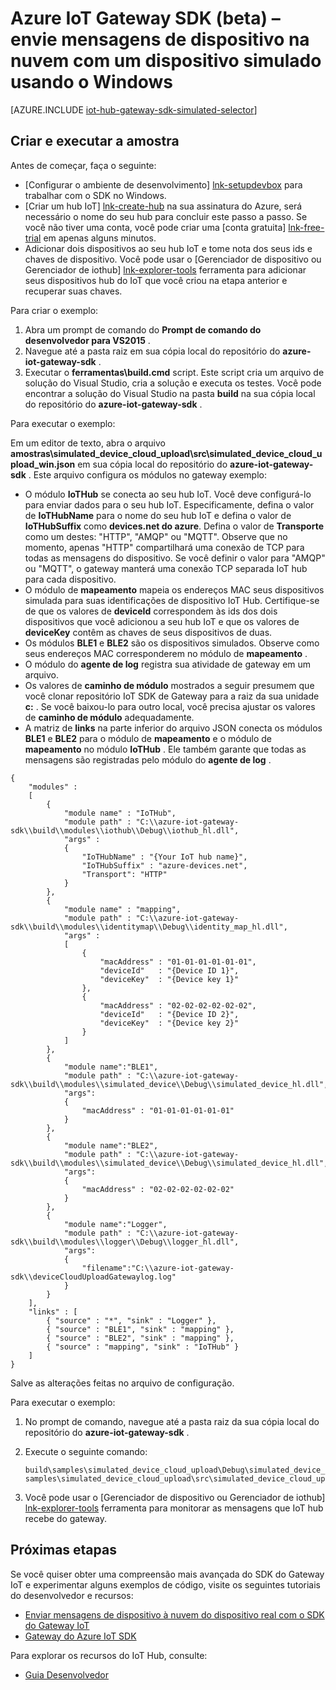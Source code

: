 <properties
    pageTitle="Simular um dispositivo com o SDK do Gateway IoT | Microsoft Azure"
    description="Azure IoT Gateway SDK explicação passo a passo usando o Windows para ilustrar telemetria envio de um dispositivo simulado usando o SDK do Azure IoT Gateway."
    services="iot-hub"
    documentationCenter=""
    authors="chipalost"
    manager="timlt"
    editor=""/>

<tags
     ms.service="iot-hub"
     ms.devlang="cpp"
     ms.topic="article"
     ms.tgt_pltfrm="na"
     ms.workload="na"
     ms.date="08/29/2016"
     ms.author="andbuc"/>


# <a name="azure-iot-gateway-sdk-beta--send-device-to-cloud-messages-with-a-simulated-device-using-windows"></a>Azure IoT Gateway SDK (beta) – envie mensagens de dispositivo na nuvem com um dispositivo simulado usando o Windows

[AZURE.INCLUDE [iot-hub-gateway-sdk-simulated-selector](../../includes/iot-hub-gateway-sdk-simulated-selector.md)]

## <a name="build-and-run-the-sample"></a>Criar e executar a amostra

Antes de começar, faça o seguinte:

- [Configurar o ambiente de desenvolvimento] [ lnk-setupdevbox] para trabalhar com o SDK no Windows.
- [Criar um hub IoT] [ lnk-create-hub] na sua assinatura do Azure, será necessário o nome do seu hub para concluir este passo a passo. Se você não tiver uma conta, você pode criar uma [conta gratuita] [ lnk-free-trial] em apenas alguns minutos.
- Adicionar dois dispositivos ao seu hub IoT e tome nota dos seus ids e chaves de dispositivo. Você pode usar o [Gerenciador de dispositivo ou Gerenciador de iothub] [ lnk-explorer-tools] ferramenta para adicionar seus dispositivos hub do IoT que você criou na etapa anterior e recuperar suas chaves.

Para criar o exemplo:

1. Abra um prompt de comando do **Prompt de comando do desenvolvedor para VS2015** .
2. Navegue até a pasta raiz em sua cópia local do repositório do **azure-iot-gateway-sdk** .
3. Executar o **ferramentas\\build.cmd** script. Este script cria um arquivo de solução do Visual Studio, cria a solução e executa os testes. Você pode encontrar a solução do Visual Studio na pasta **build** na sua cópia local do repositório do **azure-iot-gateway-sdk** .

Para executar o exemplo:

Em um editor de texto, abra o arquivo **amostras\\simulated_device_cloud_upload\\src\\simulated_device_cloud_upload_win.json** em sua cópia local do repositório do **azure-iot-gateway-sdk** . Este arquivo configura os módulos no gateway exemplo:

- O módulo **IoTHub** se conecta ao seu hub IoT. Você deve configurá-lo para enviar dados para o seu hub IoT. Especificamente, defina o valor de **IoTHubName** para o nome do seu hub IoT e defina o valor de **IoTHubSuffix** como **devices.net do azure**. Defina o valor de **Transporte** como um destes: "HTTP", "AMQP" ou "MQTT". Observe que no momento, apenas "HTTP" compartilhará uma conexão de TCP para todas as mensagens do dispositivo. Se você definir o valor para "AMQP" ou "MQTT", o gateway manterá uma conexão TCP separada IoT hub para cada dispositivo.
- O módulo de **mapeamento** mapeia os endereços MAC seus dispositivos simulada para suas identificações de dispositivo IoT Hub. Certifique-se de que os valores de **deviceId** correspondem às ids dos dois dispositivos que você adicionou a seu hub IoT e que os valores de **deviceKey** contêm as chaves de seus dispositivos de duas.
- Os módulos **BLE1** e **BLE2** são os dispositivos simulados. Observe como seus endereços MAC corresponderem no módulo de **mapeamento** .
- O módulo do **agente de log** registra sua atividade de gateway em um arquivo.
- Os valores de **caminho de módulo** mostrados a seguir presumem que você clonar repositório IoT SDK de Gateway para a raiz da sua unidade **c:** . Se você baixou-lo para outro local, você precisa ajustar os valores de **caminho de módulo** adequadamente.
- A matriz de **links** na parte inferior do arquivo JSON conecta os módulos **BLE1** e **BLE2** para o módulo de **mapeamento** e o módulo de **mapeamento** no módulo **IoTHub** . Ele também garante que todas as mensagens são registradas pelo módulo do **agente de log** .

```
{
    "modules" :
    [ 
        {
            "module name" : "IoTHub",
            "module path" : "C:\\azure-iot-gateway-sdk\\build\\modules\\iothub\\Debug\\iothub_hl.dll",
            "args" : 
            {
                "IoTHubName" : "{Your IoT hub name}",
                "IoTHubSuffix" : "azure-devices.net",
                "Transport": "HTTP"
            }
        },
        {
            "module name" : "mapping",
            "module path" : "C:\\azure-iot-gateway-sdk\\build\\modules\\identitymap\\Debug\\identity_map_hl.dll",
            "args" : 
            [
                {
                    "macAddress" : "01-01-01-01-01-01",
                    "deviceId"   : "{Device ID 1}",
                    "deviceKey"  : "{Device key 1}"
                },
                {
                    "macAddress" : "02-02-02-02-02-02",
                    "deviceId"   : "{Device ID 2}",
                    "deviceKey"  : "{Device key 2}"
                }
            ]
        },
        {
            "module name":"BLE1",
            "module path" : "C:\\azure-iot-gateway-sdk\\build\\modules\\simulated_device\\Debug\\simulated_device_hl.dll",
            "args":
            {
                "macAddress" : "01-01-01-01-01-01"
            }
        },
        {
            "module name":"BLE2",
            "module path" : "C:\\azure-iot-gateway-sdk\\build\\modules\\simulated_device\\Debug\\simulated_device_hl.dll",
            "args":
            {
                "macAddress" : "02-02-02-02-02-02"
            }
        },
        {
            "module name":"Logger",
            "module path" : "C:\\azure-iot-gateway-sdk\\build\\modules\\logger\\Debug\\logger_hl.dll",
            "args":
            {
                "filename":"C:\\azure-iot-gateway-sdk\\deviceCloudUploadGatewaylog.log"
            }
        }
    ],
    "links" : [
        { "source" : "*", "sink" : "Logger" },
        { "source" : "BLE1", "sink" : "mapping" },
        { "source" : "BLE2", "sink" : "mapping" },
        { "source" : "mapping", "sink" : "IoTHub" }
    ]
}
```

Salve as alterações feitas no arquivo de configuração.

Para executar o exemplo:

1. No prompt de comando, navegue até a pasta raiz da sua cópia local do repositório do **azure-iot-gateway-sdk** .
2. Execute o seguinte comando:
  
    ```
    build\samples\simulated_device_cloud_upload\Debug\simulated_device_cloud_upload_sample.exe samples\simulated_device_cloud_upload\src\simulated_device_cloud_upload_win.json
    ```

3. Você pode usar o [Gerenciador de dispositivo ou Gerenciador de iothub] [ lnk-explorer-tools] ferramenta para monitorar as mensagens que IoT hub recebe do gateway.


## <a name="next-steps"></a>Próximas etapas

Se você quiser obter uma compreensão mais avançada do SDK do Gateway IoT e experimentar alguns exemplos de código, visite os seguintes tutoriais do desenvolvedor e recursos:

- [Enviar mensagens de dispositivo à nuvem do dispositivo real com o SDK do Gateway IoT][lnk-physical-device]
- [Gateway do Azure IoT SDK][lnk-gateway-sdk]

Para explorar os recursos do IoT Hub, consulte:

- [Guia Desenvolvedor][lnk-devguide]

<!-- Links -->
[lnk-setupdevbox]: https://github.com/Azure/azure-iot-gateway-sdk/blob/master/doc/devbox_setup.md
[lnk-free-trial]: https://azure.microsoft.com/pricing/free-trial/
[lnk-explorer-tools]: https://github.com/Azure/azure-iot-sdks/blob/master/doc/manage_iot_hub.md
[lnk-gateway-sdk]: https://github.com/Azure/azure-iot-gateway-sdk/

[lnk-physical-device]: iot-hub-gateway-sdk-physical-device.md

[lnk-devguide]: ./iot-hub-devguide.md
[lnk-create-hub]: iot-hub-create-through-portal.md 